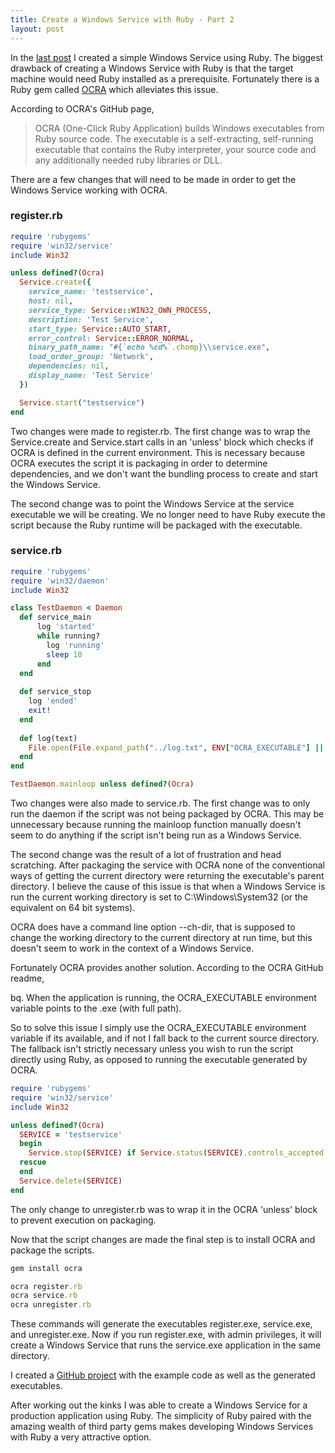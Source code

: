 ```yaml
---
title: Create a Windows Service with Ruby - Part 2
layout: post
---
```


In the [last post](/2013/07/18/create-a-windows-service-with-ruby-part-1.html) I created a simple Windows Service using Ruby. The biggest drawback of creating a Windows Service with Ruby is that the target machine would need Ruby installed as a prerequisite. Fortunately there is a Ruby gem called [OCRA](https://github.com/larsch/ocra) which alleviates this issue.

According to OCRA's GitHub page, 

> OCRA (One-Click Ruby Application) builds Windows executables from Ruby source code. The executable is a self-extracting, self-running executable that contains the Ruby interpreter, your source code and any additionally needed ruby libraries or DLL.

There are a few changes that will need to be made in order to get the Windows Service working with OCRA.

### register.rb

``` ruby
require 'rubygems'
require 'win32/service'
include Win32

unless defined?(Ocra)
  Service.create({
    service_name: 'testservice',
    host: nil,
    service_type: Service::WIN32_OWN_PROCESS,
    description: 'Test Service',
    start_type: Service::AUTO_START,
    error_control: Service::ERROR_NORMAL,
    binary_path_name: "#{`echo %cd%`.chomp}\\service.exe",
    load_order_group: 'Network',
    dependencies: nil,
    display_name: 'Test Service'
  })

  Service.start("testservice")
end
```

Two changes were made to register.rb. The first change was to wrap the Service.create and Service.start calls in an 'unless' block which checks if OCRA is defined in the current environment. This is necessary because OCRA executes the script it is packaging in order to determine dependencies, and we don't want the bundling process to create and start the Windows Service.

The second change was to point the Windows Service at the service executable we will be creating. We no longer need to have Ruby execute the script because the Ruby runtime will be packaged with the executable.

### service.rb

``` ruby
require 'rubygems'
require 'win32/daemon'
include Win32

class TestDaemon < Daemon
  def service_main
      log 'started'
      while running?
        log 'running'
        sleep 10
      end
  end
  
  def service_stop
    log 'ended'
    exit!
  end
  
  def log(text)
    File.open(File.expand_path("../log.txt", ENV["OCRA_EXECUTABLE"] || __FILE__) , 'a') { |f| f.puts "#{Time.now}: #{text}" }
  end
end

TestDaemon.mainloop unless defined?(Ocra)
```

Two changes were also made to service.rb. The first change was to only run the daemon if the script was not being packaged by OCRA. This may be unnecessary because running the mainloop function manually doesn't seem to do anything if the script isn't being run as a Windows Service.

The second change was the result of a lot of frustration and head scratching. After packaging the service with OCRA none of the conventional ways of getting the current directory were returning the executable's parent directory. I believe the cause of this issue is that when a Windows Service is run the current working directory is set to C:\Windows\System32 (or the equivalent on 64 bit systems).

OCRA does have a command line option --ch-dir, that is supposed to change the working directory to the current directory at run time, but this doesn't seem to work in the context of a Windows Service.

Fortunately OCRA provides another solution. According to the OCRA GitHub readme,

bq.  When the application is running, the OCRA_EXECUTABLE environment variable points to the .exe (with full path).

So to solve this issue I simply use the OCRA_EXECUTABLE environment variable if its available, and if not I fall back to the current source directory. The fallback isn't strictly necessary unless you wish to run the script directly using Ruby, as opposed to running the executable generated by OCRA.

``` ruby
require 'rubygems'
require 'win32/service'
include Win32

unless defined?(Ocra)
  SERVICE = 'testservice'
  begin
    Service.stop(SERVICE) if Service.status(SERVICE).controls_accepted.include? "stop" 
  rescue
  end
  Service.delete(SERVICE)
end
```

The only change to unregister.rb was to wrap it in the OCRA 'unless' block to prevent execution on packaging.

Now that the script changes are made the final step is to install OCRA and package the scripts.

``` ruby
gem install ocra

ocra register.rb
ocra service.rb
ocra unregister.rb
```

These commands will generate the executables register.exe, service.exe, and unregister.exe. Now if you run register.exe, with admin privileges, it will create a Windows Service that runs the service.exe application in the same directory.

I created a [GitHub project](https://github.com/abstractcoder/example-ruby-windows-service-2) with the example code as well as the generated executables.

After working out the kinks I was able to create a Windows Service for a production application using Ruby. The simplicity of Ruby paired with the amazing wealth of third party gems makes developing Windows Services with Ruby a very attractive option.